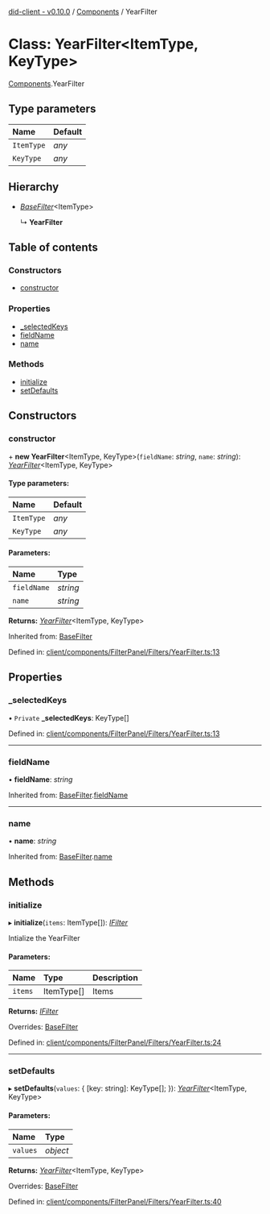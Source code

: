 [did-client - v0.10.0](../README.md) / [Components](../modules/components.md) / YearFilter

# Class: YearFilter<ItemType, KeyType\>

[Components](../modules/components.md).YearFilter

## Type parameters

Name | Default |
:------ | :------ |
`ItemType` | *any* |
`KeyType` | *any* |

## Hierarchy

* [*BaseFilter*](components.basefilter.md)<ItemType\>

  ↳ **YearFilter**

## Table of contents

### Constructors

- [constructor](components.yearfilter.md#constructor)

### Properties

- [\_selectedKeys](components.yearfilter.md#_selectedkeys)
- [fieldName](components.yearfilter.md#fieldname)
- [name](components.yearfilter.md#name)

### Methods

- [initialize](components.yearfilter.md#initialize)
- [setDefaults](components.yearfilter.md#setdefaults)

## Constructors

### constructor

\+ **new YearFilter**<ItemType, KeyType\>(`fieldName`: *string*, `name`: *string*): [*YearFilter*](components.yearfilter.md)<ItemType, KeyType\>

#### Type parameters:

Name | Default |
:------ | :------ |
`ItemType` | *any* |
`KeyType` | *any* |

#### Parameters:

Name | Type |
:------ | :------ |
`fieldName` | *string* |
`name` | *string* |

**Returns:** [*YearFilter*](components.yearfilter.md)<ItemType, KeyType\>

Inherited from: [BaseFilter](components.basefilter.md)

Defined in: [client/components/FilterPanel/Filters/YearFilter.ts:13](https://github.com/Puzzlepart/did/blob/dev/client/components/FilterPanel/Filters/YearFilter.ts#L13)

## Properties

### \_selectedKeys

• `Private` **\_selectedKeys**: KeyType[]

Defined in: [client/components/FilterPanel/Filters/YearFilter.ts:13](https://github.com/Puzzlepart/did/blob/dev/client/components/FilterPanel/Filters/YearFilter.ts#L13)

___

### fieldName

• **fieldName**: *string*

Inherited from: [BaseFilter](components.basefilter.md).[fieldName](components.basefilter.md#fieldname)

___

### name

• **name**: *string*

Inherited from: [BaseFilter](components.basefilter.md).[name](components.basefilter.md#name)

## Methods

### initialize

▸ **initialize**(`items`: ItemType[]): [*IFilter*](../interfaces/components.ifilter.md)

Intialize the YearFilter

#### Parameters:

Name | Type | Description |
:------ | :------ | :------ |
`items` | ItemType[] | Items    |

**Returns:** [*IFilter*](../interfaces/components.ifilter.md)

Overrides: [BaseFilter](components.basefilter.md)

Defined in: [client/components/FilterPanel/Filters/YearFilter.ts:24](https://github.com/Puzzlepart/did/blob/dev/client/components/FilterPanel/Filters/YearFilter.ts#L24)

___

### setDefaults

▸ **setDefaults**(`values`: { [key: string]: KeyType[];  }): [*YearFilter*](components.yearfilter.md)<ItemType, KeyType\>

#### Parameters:

Name | Type |
:------ | :------ |
`values` | *object* |

**Returns:** [*YearFilter*](components.yearfilter.md)<ItemType, KeyType\>

Overrides: [BaseFilter](components.basefilter.md)

Defined in: [client/components/FilterPanel/Filters/YearFilter.ts:40](https://github.com/Puzzlepart/did/blob/dev/client/components/FilterPanel/Filters/YearFilter.ts#L40)

